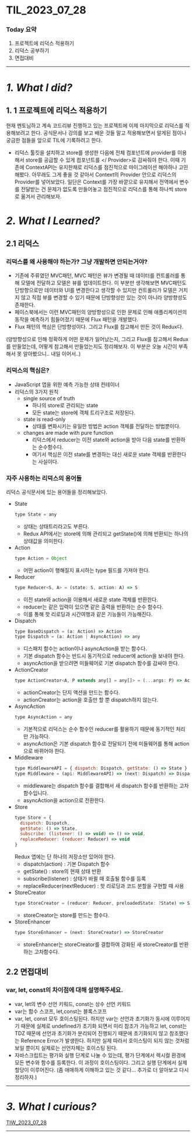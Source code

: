 # TIL_2023_07_28

### Today 요약

1. 프로젝트에 리덕스 적용하기
2. 리덕스 공부하기
3. 면접대비

---

# **_1. What I did?_**

## 1. 1 프로젝트에 리덕스 적용하기

현재 멘토님하고 계속 코드리뷰 진행하고 있는 프로젝트에 이제 마지막으로 리덕스를 적용해보려고 한다. 공식문서나 강의를 보고 배운 것들 말고 적용해보면서 알게된 점이나 궁금한 점들을 앞으로 TIL에 기록하려고 한다.

- 리덕스 툴킷을 설치하고 store를 생성한 다음에 전체 컴포넌트에 provider를 이용해서 store를 공급할 수 있게 컴포넌트를 <Provider store={store}></ Provider>로 감싸줘야 한다. 이때 기존에 ContextAPI는 유지한채로 리덕스를 점진적으로 마이그레이션 해야하나 고민해봤다. 아무래도 그게 좋을 것 같아서 Context의 Provider 안으로 리덕스의 Provider를 넣어보았다. 일단은 Context를 가장 바깥으로 유지해서 전역에서 변수를 전달받는 건 문제가 없도록 만들어놓고 점진적으로 리덕스를 통해 하나씩 store로 옮겨서 관리해보자.

# _2. What I Learned?_

## 2.1 리덕스

### 리덕스를 왜 사용해야 하는가? 그냥 개발하면 안되는거야?

- 기존에 주류였던 MVC패턴, MVC 패턴은 뷰가 변경될 때 데이터를 컨트롤러를 통해 모델에 전달하고 모델은 뷰를 업데이트한다. 이 부분만 생각해보면 MVC패턴도 단방향으로만 데이터와 UI를 변경한다고 생각할 수 있지만 컨트롤러가 모델은 거치지 않고 직접 뷰를 변경할 수 있기 때문에 단방향성만 있는 것이 아니라 양방향성도 존재한다.
- 페이스북에서는 이런 MVC패턴의 양방향성으로 인한 문제로 인해 애플리케이션의 동작을 예측하기 힘들어졌기 때문에 Flux 패턴을 개발했다.
- Flux 패턴의 핵심은 단방향성이다. 그리고 Flux를 참고해서 만든 것이 Redux다.

(양방향성으로 인해 정확하게 어떤 문제가 일어났는지, 그리고 Flux를 참고해서 Redux를 만들었는데, 어떻게 참고해서 만들었는지도 정리해보자. 이 부분은 오늘 시간이 부족해서 못 알아봤으니.. 내일 이어서..)

### 리덕스의 핵심은?

- JavaScript 앱을 위한 예측 가능한 상태 컨테이너
- 리덕스의 3가지 원칙
  - single source of truth
    - 하나의 store로 관리되는 state
    - 모든 state는 store에 객체 트리구조로 저장된다.
  - state is read-only
    - 상태를 변화시키는 유일한 방법은 action 객체를 전달하는 방법뿐이다.
  - changes are made with pure function
    - 리덕스에서 reducer는 이전 state와 action을 받아 다음 state를 반환하는 순수함수다.
    - 여기서 핵심은 이전 state를 변경하는 대신 새로운 state 객체를 반환한다는 사실이다.

### 자주 사용하는 리덕스의 용어들

리덕스 공식문서에 있는 용어들을 정리해보았다.

- State
  ```jsx
  type State = any
  ```
  - 상태는 상태트리라고도 부른다.
  - Redux API에서는 store에 의해 관리되고 getState()에 의해 반환되는 하나의 상태값을 의미한다.
- Action
  ```jsx
  type Action = Object
  ```
  - 어떤 action이 행해질지 표시하는 type 필드를 가져야 한다.
- Reducer
  ```jsx
  type Reducer<S, A> = (state: S, action: A) => S
  ```
  - 이전 state와 action을 이용해서 새로운 state 객체를 반환한다.
  - reducer는 같은 입력이 있으면 같은 출력을 반환하는 순수 함수다.
  - 이를 통해 핫 리로딩과 시간여행과 같은 기능들이 가능해진다.
- Dispatch
  ```jsx
  type BaseDispatch = (a: Action) => Action
  type Dispatch = (a: Action | AsyncAction) => any
  ```
  - 디스패치 함수는 action이나 asyncAction을 받는 함수다.
  - 기본 dispatch 함수는 반드시 동기적으로 reducer에 action을 보내야 한다.
  - asyncAction을 받으려면 미들웨어로 기본 dispatch 함수를 감싸야 한다.
- ActionCreator
  ```jsx
  type ActionCreator<A, P extends any[] = any[]> = (...args: P) => Action | AsyncAction
  ```
  - actionCreator는 단지 액션을 만드는 함수다.
  - actionCreator는 action을 호출만 할 뿐 dispatch하지 않는다.
- AsyncAction
  ```jsx
  type AsyncAction = any
  ```
  - 기본적으로 리덕스는 순수 함수인 reducer를 활용하기 때문에 동기적인 처리만 가능하다.
  - asyncAction은 기본 dispatch 함수로 전달되기 전에 미들웨어를 통해 action으로 바뀌어야 한다.
- Middleware
  ```jsx
  type MiddlewareAPI = { dispatch: Dispatch, getState: () => State }
  type Middleware = (api: MiddlewareAPI) => (next: Dispatch) => Dispatch
  ```
  - middleware는 dispatch 함수를 결합해서 새 dispatch 함수를 반환하는 고차함수입니다.
  - asyncAction을 action으로 전환한다.
- Store
  ```jsx
  type Store = {
    dispatch: Dispatch,
    getState: () => State,
    subscribe: (listener: () => void) => () => void,
    replaceReducer: (reducer: Reducer) => void
  }
  ```
  Redux 앱에는 단 하나의 저장소만 있어야 한다.
  - dispatch(action) : 기본 Dispatch 함수
  - getState() : store의 현재 상태 반환
  - subscribe(listener) : 상태가 바뀔 때 호출될 함수를 등록
  - replaceReducer(nextReducer) : 핫 리로딩과 코드 분할을 구현할 때 사용
- StoreCreator
  ```jsx
  type StoreCreator = (reducer: Reducer, preloadedState: ?State) => Store
  ```
  - storeCreator는 store를 만드는 함수다.
- StoreEnhancer
  ```jsx
  type StoreEnhancer = (next: StoreCreator) => StoreCreator
  ```
  - storeEnhancer는 storeCreator를 결합하여 강화된 새 storeCreator를 반환하는 고차함수다.

## 2.2 면접대비

### var, let, const의 차이점에 대해 설명해주세요.

- var, let의 변수 선언 키워드, const는 상수 선언 키워드
- var는 함수 스코프, let,const는 블록스코프
- var, let, const 모두 호이스팅된다. 하지만 var는 선언과 초기화가 동시에 이루어지기 때문에 실제로 undefined가 초기화 되면서 미리 참조가 가능하고 let, const는 TDZ 때문에 선언과 초기화가 분리되어 진행되기 때문에 초기화되지 않고 참조했다는 Reference Error가 발생한다. 하지만 실제 따라서 호이스팅이 되지 않는 것처럼 보일 뿐이지 실제로는 선언자체는 호이스팅 된다.
- 자바스크립트는 평가와 실행 단계로 나눌 수 있는데, 평가 단계에서 렉시컬 환경에 모든 변수와 함수를 등록한다. 이 과정이 호이스팅이다. 그리고 실행 단계에서 실제 할당이 이루어진다. (좀 애매하게 이해하고 있는 것 같다… 추가로 더 알아보고 다시 정리하자.)

---

# _3. What I curious?_

[TIW_2023_07_28](https://www.notion.so/TIW_2023_07_28-46c17a10c4f947d09b0417344d8b7aa5?pvs=21)

---
